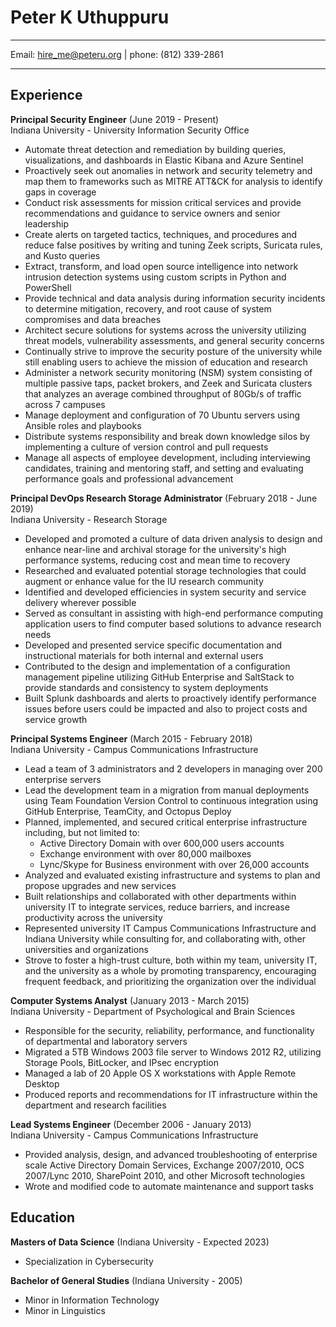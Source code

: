 # Peter K Uthuppuru

---

Email: hire_me@peteru.org | phone: (812) 339-2861

---

## Experience

**Principal Security Engineer**  (June 2019 - Present)  
Indiana University - University Information Security Office  

* Automate threat detection and remediation by building queries, visualizations, and dashboards in Elastic Kibana and Azure Sentinel
* Proactively seek out anomalies in network and security telemetry and map them to frameworks such as MITRE ATT&CK for analysis to identify gaps in coverage
* Conduct risk assessments for mission critical services and provide recommendations and guidance to service owners and senior leadership
* Create alerts on targeted tactics, techniques, and procedures and reduce false positives by writing and tuning Zeek scripts, Suricata rules, and Kusto queries
* Extract, transform, and load open source intelligence into network intrusion detection systems using custom scripts in Python and PowerShell
* Provide technical and data analysis during information security incidents to determine mitigation, recovery, and root cause of system compromises and data breaches
* Architect secure solutions for systems across the university utilizing threat models, vulnerability assessments, and general security concerns
* Continually strive to improve the security posture of the university while still enabling users to achieve the mission of education and research
* Administer a network security monitoring (NSM) system consisting of multiple passive taps, packet brokers, and Zeek and Suricata clusters that analyzes an average combined throughput of 80Gb/s of traffic across 7 campuses
* Manage deployment and configuration of 70 Ubuntu servers using Ansible roles and playbooks
* Distribute systems responsibility and break down knowledge silos by implementing a culture of version control and pull requests
* Manage all aspects of employee development, including interviewing candidates, training and mentoring staff, and setting and evaluating performance goals and professional advancement

**Principal DevOps Research Storage Administrator**  (February 2018 - June 2019)  
Indiana University - Research Storage  

* Developed and promoted a culture of data driven analysis to design and enhance near-line and archival storage for the university's high performance systems, reducing cost and mean time to recovery
* Researched and evaluated potential storage technologies that could augment or enhance value for the IU research community
* Identified and developed efficiencies in system security and service delivery wherever possible
* Served as consultant in assisting with high-end performance computing application users to find computer based solutions to advance research needs
* Developed and presented service specific documentation and instructional materials for both internal and external users
* Contributed to the design and implementation of a configuration management pipeline utilizing GitHub Enterprise and SaltStack to provide standards and consistency to system deployments
* Built Splunk dashboards and alerts to proactively identify performance issues before users could be impacted and also to project costs and service growth

**Principal Systems Engineer**  (March 2015 - February 2018)  
Indiana University - Campus Communications Infrastructure  

* Lead a team of 3 administrators and 2 developers in managing over 200 enterprise servers
* Lead the development team in a migration from manual deployments using Team Foundation Version Control to continuous integration using GitHub Enterprise, TeamCity, and Octopus Deploy
* Planned, implemented, and secured critical enterprise infrastructure including, but not limited to:
  * Active Directory Domain with over 600,000 users accounts
  * Exchange environment with over 80,000 mailboxes
  * Lync/Skype for Business environment with over 26,000 accounts
* Analyzed and evaluated existing infrastructure and systems to plan and propose upgrades and new services
* Built relationships and collaborated with other departments within university IT to integrate services, reduce barriers, and increase productivity across the university
* Represented university IT Campus Communications Infrastructure and Indiana University while consulting for, and collaborating with, other universities and organizations
* Strove to foster a high-trust culture, both within my team, university IT, and the university as a whole by promoting transparency, encouraging frequent feedback, and prioritizing the organization over the individual

**Computer Systems Analyst**  (January 2013 - March 2015)  
Indiana University - Department of Psychological and Brain Sciences  

* Responsible for the security, reliability, performance, and functionality of departmental and laboratory servers
* Migrated a 5TB Windows 2003 file server to Windows 2012 R2, utilizing Storage Pools, BitLocker, and IPsec encryption
* Managed a lab of 20 Apple OS X workstations with Apple Remote Desktop
* Produced reports and recommendations for IT infrastructure within the department and research facilities

**Lead Systems Engineer**  (December 2006 - January 2013)  
Indiana University - Campus Communications Infrastructure  

* Provided analysis, design, and advanced troubleshooting of enterprise scale Active Directory Domain Services, Exchange 2007/2010, OCS 2007/Lync 2010, SharePoint 2010, and other Microsoft technologies
* Wrote and modified code to automate maintenance and support tasks

## Education

**Masters of Data Science** (Indiana University - Expected 2023)  

* Specialization in Cybersecurity

**Bachelor of General Studies** (Indiana University - 2005)  

* Minor in Information Technology
* Minor in Linguistics
